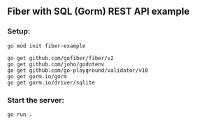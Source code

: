 ## Fiber with SQL (Gorm) REST API example

### Setup:

```
go mod init fiber-example

go get github.com/gofiber/fiber/v2
go get github.com/joho/godotenv
go get github.com/go-playground/validator/v10
go get gorm.io/gorm
go get gorm.io/driver/sqlite
```

### Start the server:

```
go run .
```

